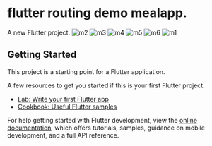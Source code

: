 # flutter routing demo mealapp. 

A new Flutter project.
![m2](https://user-images.githubusercontent.com/111964729/229064669-cfd5f74b-aff6-4d96-81a9-fd8b4a0b4571.png)
![m3](https://user-images.githubusercontent.com/111964729/229064678-16b67d3f-c415-4dc9-9be3-7b6c76abf3d2.png)
![m4](https://user-images.githubusercontent.com/111964729/229064680-a88cd836-6fc1-49cd-9e47-3e62b9b7f02e.png)
![m5](https://user-images.githubusercontent.com/111964729/229064685-73b8faae-41f2-4a8d-b012-b9beca9bba66.png)
![m6](https://user-images.githubusercontent.com/111964729/229064690-8e652239-d5b6-449b-9381-c23ebeecce34.png)
![m1](https://user-images.githubusercontent.com/111964729/229064699-51c43e12-8524-40ca-a005-c5d3b9cb2a42.png)

## Getting Started

This project is a starting point for a Flutter application.

A few resources to get you started if this is your first Flutter project:

- [Lab: Write your first Flutter app](https://docs.flutter.dev/get-started/codelab)
- [Cookbook: Useful Flutter samples](https://docs.flutter.dev/cookbook)

For help getting started with Flutter development, view the
[online documentation](https://docs.flutter.dev/), which offers tutorials,
samples, guidance on mobile development, and a full API reference.
